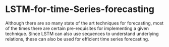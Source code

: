 # LSTM-for-time-Series-forecasting
Although there are so many state of the art techniques for forecasting, most of the times there are certain pre-requisites for implementing a given technique. Since LSTM can also use sequences to understand underlying relations, these can also be used for efficient time series forecasting.
